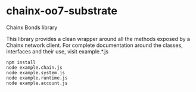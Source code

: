 # chainx-oo7-substrate
Chainx Bonds library

This library provides a clean wrapper around all the methods exposed by a Chainx network client. For complete documentation around the classes, interfaces and their use, visit example.*.js 

```
npm install
node example.chain.js
node example.system.js
node example.runtime.js
node example.account.js
```

